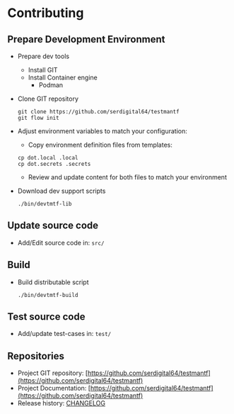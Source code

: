 # Contributing

## Prepare Development Environment

- Prepare dev tools
  - Install GIT
  - Install Container engine
    - Podman
- Clone GIT repository

  ```shell
  git clone https://github.com/serdigital64/testmantf
  git flow init
  ```

- Adjust environment variables to match your configuration:

  - Copy environment definition files from templates:

  ```shell
  cp dot.local .local
  cp dot.secrets .secrets
  ```

  - Review and update content for both files to match your environment

- Download dev support scripts

  ```shell
  ./bin/devtmtf-lib
  ```

## Update source code

- Add/Edit source code in: `src/`

## Build

- Build distributable script

  ```shell
  ./bin/devtmtf-build
  ```

## Test source code

- Add/update test-cases in: `test/`

## Repositories

- Project GIT repository: [https://github.com/serdigital64/testmantf](https://github.com/serdigital64/testmantf)
- Project Documentation: [https://github.com/serdigital64/testmantf](https://github.com/serdigital64/testmantf)
- Release history: [CHANGELOG](CHANGELOG.md)
